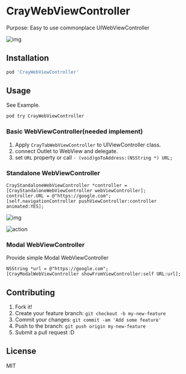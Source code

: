 # CrayWebViewController

Purpose: Easy to use commonplace UIWebViewController

![img](http://gyazo.com/88c8b0a4d606815f813d7728b66a0e91.gif)

## Installation

``` sh
pod 'CrayWebViewController'
```

## Usage

See Example.

``` sh
pod try CrayWebViewController
```

### Basic WebViewController(needed implement)

1. Apply `CrayTabWebViewController` to UIViewController class.
2. connect Outlet to WebView and delegate.
3. set `URL` property or call `- (void)goToAddress:(NSString *) URL;`

### Standalone WebViewController

``` objc
CrayStandaloneWebViewController *controller = [CrayStandaloneWebViewController webViewController];
controller.URL = @"https://google.com";
[self.navigationController pushViewController:controller animated:YES];
```

![img](http://monosnap.com/image/gQ0RhyXbTbVTBAldPPOTHMmJaXqmrg.png)

![action](http://monosnap.com/image/ADdPQeMeNgL3T2aj7PKnVrGXkxVZyF.png)

### Modal WebViewController

Provide simple Modal WebViewController

```objc
NSString *url = @"https://google.com";
[CrayModalWebViewController showFromViewController:self URL:url];
```


## Contributing

1. Fork it!
2. Create your feature branch: `git checkout -b my-new-feature`
3. Commit your changes: `git commit -am 'Add some feature'`
4. Push to the branch: `git push origin my-new-feature`
5. Submit a pull request :D

## License

MIT
